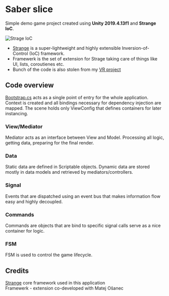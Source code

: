 # Saber slice
Simple demo game project created using **Unity 2019.4.13f1** and **Strange IoC**.

![Strage IoC](http://strangeioc.github.io/strangeioc/class-flow.png)
- [Strange](https://github.com/strangeioc/strangeioc) is a super-lightweight and highly extensible Inversion-of-Control (IoC) framework.
- Framewerk is the set of extension for Strage taking care of things like UI, lists, coroutienes etc.
- Bunch of the code is also stolen from my [VR project](https://sidequestvr.com/app/1470/you-are-two) 

## Code overview

[Bootstrap.cs](https://github.com/hercklub/slicing-saber/blob/master/Assets/Scripts/Contexts/Bootstrap.cs) acts as a single point of entry for the whole application. 
Context is created and all bindings necessary for dependency injection are mapped.
The scene holds only ViewConfig that defines containers for later instancing.


### View/Mediator
Mediator acts as an interface between View and Model. Processing all logic, getting data, preparing for the final render.
### Data
Static data are defined in Scriptable objects.
Dynamic data are stored mostly in data models and retrieved by mediators/controllers.
### Signal
 Events that are dispatched using an event bus that makes information flow easy and highly decoupled.
### Commands
Commands are objects that are bind to specific signal calls serve as a nice container for logic.
### FSM
FSM is used to control the game lifecycle.

## Credits
[Strange](https://github.com/strangeioc/strangeioc) core framework used in this application\
Framewerk - extension co-developed with Matej Ošanec